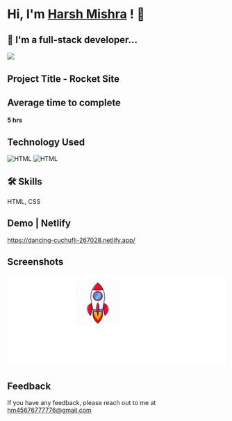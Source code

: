 # Hi, I'm [Harsh Mishra](https://harsh-mishra-portfolio.netlify.app/) ! 👋


## 🚀 I'm a full-stack developer...
<img src="https://user-images.githubusercontent.com/73097560/115834477-dbab4500-a447-11eb-908a-139a6edaec5c.gif">

## Project Title - Rocket Site


## Average time to complete
#### 5 hrs


## Technology Used



![HTML](https://img.shields.io/badge/FirstTech-HTML-blue)
![HTML](https://img.shields.io/badge/SecondTech-CSS-black)

## 🛠 Skills
HTML, CSS

## Demo | Netlify
https://dancing-cuchufli-267028.netlify.app/

## Screenshots
![alt text](./image.png)

## Feedback

If you have any feedback, please reach out to me at hm45676777776@gmail.com

